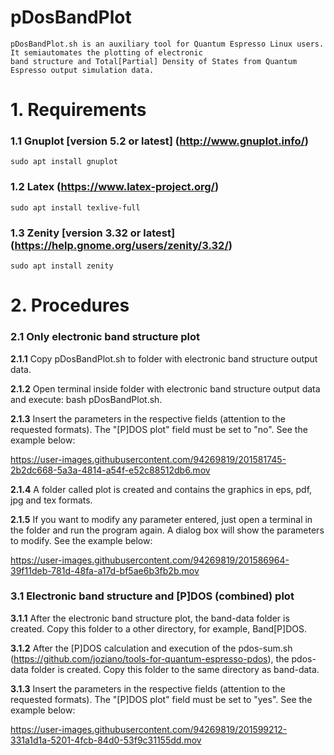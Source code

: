 # pDosBandPlot
  
    pDosBandPlot.sh is an auxiliary tool for Quantum Espresso Linux users. It semiautomates the plotting of electronic 
    band structure and Total[Partial] Density of States from Quantum Espresso output simulation data.
    
# 1. Requirements

  ### 1.1 **Gnuplot [version 5.2 or latest] (http://www.gnuplot.info/)** 

    sudo apt install gnuplot
    
  ### 1.2 **Latex (https://www.latex-project.org/)** 

    sudo apt install texlive-full
    
  ### 1.3 **Zenity [version 3.32 or latest] (https://help.gnome.org/users/zenity/3.32/)** 

    sudo apt install zenity
    
 # 2. Procedures  

  ### 2.1 **Only electronic band structure plot**
  
   **2.1.1** Copy pDosBandPlot.sh to folder with electronic band structure output data. 
      
   **2.1.2** Open terminal inside folder with electronic band structure output data and execute: bash pDosBandPlot.sh.
     
   **2.1.3** Insert the parameters in the respective fields (attention to the requested formats). The "[P]DOS plot" field  must be set to "no". See the example below: 

https://user-images.githubusercontent.com/94269819/201581745-2b2dc668-5a3a-4814-a54f-e52c88512db6.mov

   **2.1.4** A folder called plot is created and contains the graphics in eps, pdf, jpg and tex formats.

   **2.1.5** If you want to modify any parameter entered, just open a terminal in the folder  and run the program again. A dialog box will show the parameters to modify. See the example below:

https://user-images.githubusercontent.com/94269819/201586964-39f11deb-781d-48fa-a17d-bf5ae6b3fb2b.mov

  ### 3.1 **Electronic band structure and [P]DOS (combined) plot**
  
   **3.1.1** After the electronic band structure plot, the band-data folder is created. Copy this folder to a other directory, for example, Band[P]DOS. 
      
   **3.1.2** After the [P]DOS calculation and execution of the pdos-sum.sh (https://github.com/joziano/tools-for-quantum-espresso-pdos), the pdos-data folder  is created. Copy this folder to the same directory as band-data.
   
   **3.1.3** Insert the parameters in the respective fields (attention to the requested formats). The "[P]DOS plot" field  must be set to "yes". See the example below: 

https://user-images.githubusercontent.com/94269819/201599212-331a1d1a-5201-4fcb-84d0-53f9c31155dd.mov







